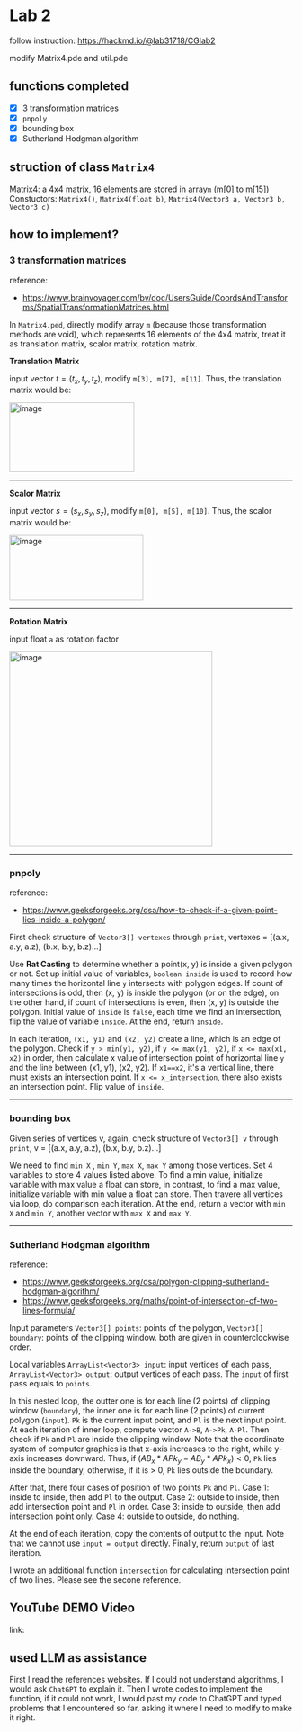 # Lab 2
follow instruction: https://hackmd.io/@lab31718/CGlab2

modify Matrix4.pde and util.pde

## functions completed
- [X] 3 transformation matrices
- [X] `pnpoly`
- [X] bounding box
- [X] Sutherland Hodgman algorithm

## struction of class `Matrix4`
Matrix4: a 4x4 matrix, 16 elements are stored in array`m` (m[0] to m[15])
Constuctors: `Matrix4()`, `Matrix4(float b)`, `Matrix4(Vector3 a, Vector3 b, Vector3 c)`

## how to implement?
### 3 transformation matrices
reference:
* https://www.brainvoyager.com/bv/doc/UsersGuide/CoordsAndTransforms/SpatialTransformationMatrices.html

In `Matrix4.ped`, directly modify array `m` (because those transformation methods are void), which represents 16 elements of the 4x4 matrix, treat it as translation matrix, scalor matrix, rotation matrix.

**Translation Matrix**

input vector $t = (t_x, t_y, t_z)$, modify `m[3], m[7], m[11]`. Thus, the translation matrix would be:

<img width="222" height="124" alt="image" src="https://github.com/user-attachments/assets/1cb9a2e3-49e5-4a85-af22-6461827768a8" />

---
**Scalor Matrix**

input vector $s = (s_x, s_y, s_z)$, modify `m[0], m[5], m[10]`. Thus, the scalor matrix would be:

<img width="238" height="116" alt="image" src="https://github.com/user-attachments/assets/315bb1dd-836f-4978-86b1-101e1118f1d4" />

---
**Rotation Matrix**

input float `a` as rotation factor

<img width="361" height="346" alt="image" src="https://github.com/user-attachments/assets/a088b65c-5792-46c1-833c-cfa03dc584ed" />


---
### pnpoly
reference:
* https://www.geeksforgeeks.org/dsa/how-to-check-if-a-given-point-lies-inside-a-polygon/

First check structure of `Vector3[] vertexes` through `print`, vertexes = [(a.x, a.y, a.z), (b.x, b.y, b.z)...]

Use **Rat Casting** to determine whether a point(x, y) is inside a given polygon or not. Set up initial value of variables, `boolean inside` is used to record how many times the horizontal line `y` intersects with polygon edges. If count of intersections is odd, then (x, y) is inside the polygon (or on the edge), on the other hand, if count of intersections is even, then (x, y) is outside the polygon. Initial value of `inside` is `false`, each time we find an intersection, flip the value of variable `inside`. At the end, return `inside`.

In each iteration, `(x1, y1)` and `(x2, y2)` create a line, which is an edge of the polygon. Check if `y > min(y1, y2)`, if `y <= max(y1, y2)`, if `x <= max(x1, x2)` in order, then calculate x value of intersection point of horizontal line `y` and the line between (x1, y1), (x2, y2). If `x1==x2`, it's a vertical line, there must exists an intersection point. If `x <= x_intersection`, there also exists an intersection point. Flip value of `inside`.

---
### bounding box
Given series of vertices v, again, check structure of `Vector3[] v` through `print`, v = [(a.x, a.y, a.z), (b.x, b.y, b.z)...]

We need to find `min X` , `min Y`, `max X`, `max Y` among those vertices. Set 4 variables to store 4 values listed above. To find a min value, initialize variable with max value a float can store, in contrast, to find a max value, initialize variable with min value a float can store. Then travere all vertices via loop, do comparison each iteration. At the end, return a vector with `min X` and `min Y`, another vector with `max X` and `max Y`.

---
### Sutherland Hodgman algorithm
reference:
* https://www.geeksforgeeks.org/dsa/polygon-clipping-sutherland-hodgman-algorithm/
* https://www.geeksforgeeks.org/maths/point-of-intersection-of-two-lines-formula/

Input parameters `Vector3[] points`: points of the polygon, `Vector3[] boundary`: points of the clipping window. both are given in counterclockwise order.

Local variables `ArrayList<Vector3> input`: input vertices of each pass, `ArrayList<Vector3> output`: output vertices of each pass. The `input` of first pass equals to `points`.

In this nested loop, the outter one is for each line (2 points) of clipping window (`boundary`), the inner one is for each line (2 points) of current polygon (`input`). `Pk` is the current input point, and `Pl` is the next input point. At each iteration of inner loop, compute vector `A->B`, `A->Pk`, `A-Pl`. Then check if `Pk` and `Pl` are inside the clipping window. Note that the coordinate system of computer graphics is that x-axis increases to the right, while y-axis increases downward. Thus, if $(AB_x * APk_y - AB_y * APk_x) < 0$, `Pk` lies inside the boundary, otherwise, if it is > 0, `Pk` lies outside the boundary.

After that, there four cases of position of two points `Pk` and `Pl`. Case 1: inside to inside, then add `Pl` to the output. Case 2: outside to inside, then add intersection point and `Pl` in order. Case 3: inside to outside, then add intersection point only. Case 4: outside to outside, do nothing.

At the end of each iteration, copy the contents of output to the input. Note that we cannot use `input = output` directly. Finally, return `output` of last iteration.

I wrote an additional function `intersection` for calculating intersection point of two lines. Please see the secone reference.

## YouTube DEMO Video
link:

## used LLM as assistance
First I read the references websites. If I could not understand algorithms, I would ask `ChatGPT` to explain it. Then I wrote codes to implement the function, if it could not work, I would past my code to ChatGPT and typed problems that I encountered so far, asking it where I need to modify to make it right.
